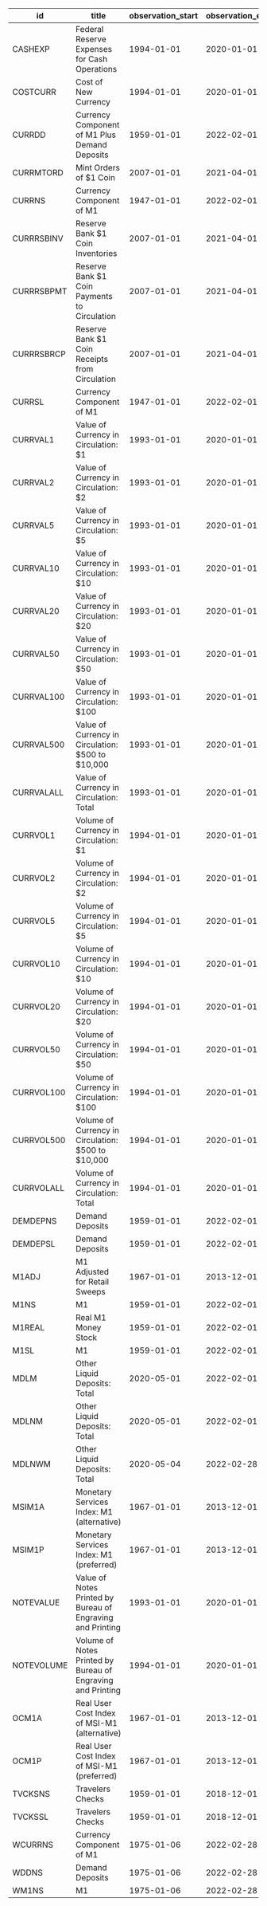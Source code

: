| id         | title                                                       | observation_start   | observation_end   |
|------------|-------------------------------------------------------------|---------------------|-------------------|
| CASHEXP    | Federal Reserve Expenses for Cash Operations                | 1994-01-01          | 2020-01-01        |
| COSTCURR   | Cost of New Currency                                        | 1994-01-01          | 2020-01-01        |
| CURRDD     | Currency Component of M1 Plus Demand Deposits               | 1959-01-01          | 2022-02-01        |
| CURRMTORD  | Mint Orders of $1 Coin                                      | 2007-01-01          | 2021-04-01        |
| CURRNS     | Currency Component of M1                                    | 1947-01-01          | 2022-02-01        |
| CURRRSBINV | Reserve Bank $1 Coin Inventories                            | 2007-01-01          | 2021-04-01        |
| CURRRSBPMT | Reserve Bank $1 Coin Payments to Circulation                | 2007-01-01          | 2021-04-01        |
| CURRRSBRCP | Reserve Bank $1 Coin Receipts from Circulation              | 2007-01-01          | 2021-04-01        |
| CURRSL     | Currency Component of M1                                    | 1947-01-01          | 2022-02-01        |
| CURRVAL1   | Value of Currency in Circulation: $1                        | 1993-01-01          | 2020-01-01        |
| CURRVAL2   | Value of Currency in Circulation: $2                        | 1993-01-01          | 2020-01-01        |
| CURRVAL5   | Value of Currency in Circulation: $5                        | 1993-01-01          | 2020-01-01        |
| CURRVAL10  | Value of Currency in Circulation: $10                       | 1993-01-01          | 2020-01-01        |
| CURRVAL20  | Value of Currency in Circulation: $20                       | 1993-01-01          | 2020-01-01        |
| CURRVAL50  | Value of Currency in Circulation: $50                       | 1993-01-01          | 2020-01-01        |
| CURRVAL100 | Value of Currency in Circulation: $100                      | 1993-01-01          | 2020-01-01        |
| CURRVAL500 | Value of Currency in Circulation: $500 to $10,000           | 1993-01-01          | 2020-01-01        |
| CURRVALALL | Value of Currency in Circulation: Total                     | 1993-01-01          | 2020-01-01        |
| CURRVOL1   | Volume of Currency in Circulation: $1                       | 1994-01-01          | 2020-01-01        |
| CURRVOL2   | Volume of Currency in Circulation: $2                       | 1994-01-01          | 2020-01-01        |
| CURRVOL5   | Volume of Currency in Circulation: $5                       | 1994-01-01          | 2020-01-01        |
| CURRVOL10  | Volume of Currency in Circulation: $10                      | 1994-01-01          | 2020-01-01        |
| CURRVOL20  | Volume of Currency in Circulation: $20                      | 1994-01-01          | 2020-01-01        |
| CURRVOL50  | Volume of Currency in Circulation: $50                      | 1994-01-01          | 2020-01-01        |
| CURRVOL100 | Volume of Currency in Circulation: $100                     | 1994-01-01          | 2020-01-01        |
| CURRVOL500 | Volume of Currency in Circulation: $500 to $10,000          | 1994-01-01          | 2020-01-01        |
| CURRVOLALL | Volume of Currency in Circulation: Total                    | 1994-01-01          | 2020-01-01        |
| DEMDEPNS   | Demand Deposits                                             | 1959-01-01          | 2022-02-01        |
| DEMDEPSL   | Demand Deposits                                             | 1959-01-01          | 2022-02-01        |
| M1ADJ      | M1 Adjusted for Retail Sweeps                               | 1967-01-01          | 2013-12-01        |
| M1NS       | M1                                                          | 1959-01-01          | 2022-02-01        |
| M1REAL     | Real M1 Money Stock                                         | 1959-01-01          | 2022-02-01        |
| M1SL       | M1                                                          | 1959-01-01          | 2022-02-01        |
| MDLM       | Other Liquid Deposits: Total                                | 2020-05-01          | 2022-02-01        |
| MDLNM      | Other Liquid Deposits: Total                                | 2020-05-01          | 2022-02-01        |
| MDLNWM     | Other Liquid Deposits: Total                                | 2020-05-04          | 2022-02-28        |
| MSIM1A     | Monetary Services Index: M1 (alternative)                   | 1967-01-01          | 2013-12-01        |
| MSIM1P     | Monetary Services Index: M1 (preferred)                     | 1967-01-01          | 2013-12-01        |
| NOTEVALUE  | Value of Notes Printed by Bureau of Engraving and Printing  | 1993-01-01          | 2020-01-01        |
| NOTEVOLUME | Volume of Notes Printed by Bureau of Engraving and Printing | 1994-01-01          | 2020-01-01        |
| OCM1A      | Real User Cost Index of MSI-M1 (alternative)                | 1967-01-01          | 2013-12-01        |
| OCM1P      | Real User Cost Index of MSI-M1 (preferred)                  | 1967-01-01          | 2013-12-01        |
| TVCKSNS    | Travelers Checks                                            | 1959-01-01          | 2018-12-01        |
| TVCKSSL    | Travelers Checks                                            | 1959-01-01          | 2018-12-01        |
| WCURRNS    | Currency Component of M1                                    | 1975-01-06          | 2022-02-28        |
| WDDNS      | Demand Deposits                                             | 1975-01-06          | 2022-02-28        |
| WM1NS      | M1                                                          | 1975-01-06          | 2022-02-28        |